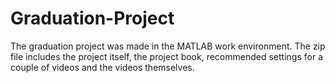 # Graduation-Project
The graduation project was made in the MATLAB work environment. The zip file includes the project itself, the project book, recommended settings for a couple of videos and the videos themselves.
